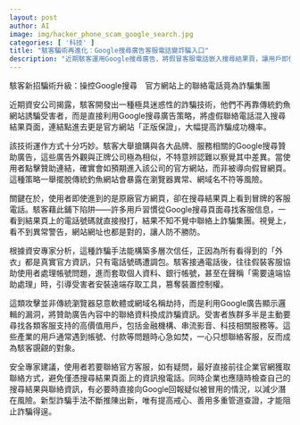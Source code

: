 ```yaml
---
layout: post
author: AI
image: img/hacker_phone_scam_google_search.jpg
categories: [ '科技' ]
title: "駭客騙術再進化：Google搜尋廣告客服電話變詐騙入口"
description: "近期駭客運用Google搜尋廣告，將假冒客服電話嵌入搜尋結果頁，讓用戶即使進入官方網站，仍可能聯絡到詐騙集團。該手法混淆真偽資訊，利用受害者心急心理詐取個資與銀行帳號，嚴重威脅資安。專家呼籲自行從官網查詢聯絡方式，避免僅憑搜尋結果頁撥打電話。"
---
```

駭客新招騙術升級：操控Google搜尋　官方網站上的聯絡電話竟為詐騙集團

近期資安公司揭露，駭客開發出一種極具迷惑性的詐騙技術，他們不再靠傳統釣魚網站誘騙受害者，而是直接利用Google搜尋廣告策略，將虛假聯絡電話混入搜尋結果頁面，連結點進去更是官方網站「正版保證」，大幅提高詐騙成功機率。

該技術運作方式十分巧妙。駭客大舉搶購與各大品牌、服務相關的Google搜尋贊助廣告，這些廣告外觀與正牌公司極為相似，不特意辨認難以察覺其中差異。當使用者點擊贊助連結，確實會如預期進入該公司的官方網站，而非被導向假冒網頁。這種策略一舉擺脫傳統釣魚網站會暴露在瀏覽器異常、網域名不符等風險。

關鍵在於，使用者即使進到的是原廠官方網頁，卻在搜尋結果頁上看到冒牌的客服電話。駭客藉此鋪下陷阱——許多用戶習慣從Google搜尋頁面尋找客服信息，一看到結果頁上的電話號碼就直接撥打，結果不知不覺中聯絡上詐騙集團。視覺上，看不到異常警告，網站網址也都是對的，讓人防不勝防。

根據資安專家分析，這種詐騙手法能構築多層次信任，正因為所有看得到的「外衣」都是真實官方資訊，只有電話號碼遭調包。駭客接通電話後，往往假裝客服協助使用者處理帳號問題，進而套取個人資料、銀行帳號，甚至在聲稱「需要遠端協助處理」時，引導受害者安裝遠端存取工具，篡奪裝置控制權。

這類攻擊並非傳統瀏覽器惡意軟體或網域名稱劫持，而是利用Google廣告顯示邏輯的漏洞，將贊助廣告內容中的聯絡資料換成詐騙資訊。受害者族群多半是主動要尋找各類客服支持的高價值用戶，包括金融機構、串流影音、科技相關服務等。這些產業的用戶通常遇到帳號、付款等問題時心急如焚，一心只想聯絡客服，反而成為駭客覬覦的對象。

安全專家建議，使用者若要聯絡官方客服，如有疑問，最好直接前往企業官網獲取聯絡方式，避免僅憑搜尋結果頁面上的資訊撥電話。同時企業也應隨時檢查自己的搜尋結果與聯絡資訊，有必要時直接向Google回報疑似被冒用的情況，以減少潛在風險。新型詐騙手法不斷推陳出新，唯有提高戒心、善用多重管道查證，才能阻止詐騙得逞。